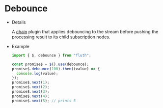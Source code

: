 # Debounce

- Details

  A [chain](/en/guide/plugin.html#chain-plugin) plugin that applies debouncing to the stream before pushing the processing result to its child subscription nodes.

- Example

  ```typescript
  import { $, debounce } from "fluth";

  const promise$ = $().use(debounce);
  promise$.debounce(100).then((value) => {
    console.log(value);
  });
  promise$.next(1);
  promise$.next(2);
  promise$.next(3);
  promise$.next(4);
  promise$.next(5); // prints 5
  ```
